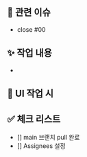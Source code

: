 ## 📌 관련 이슈
<!-- 이슈 완료 전이면 close 없이 #00만 작성해주세요 -->
- close #00

## ✨ 작업 내용
<!-- 작업한 내용을 명확히 요약해주세요 (예: 기능 추가/수정/제거, 리팩토링 등) -->
- 

## 📸 UI 작업 시
<!-- 이미지 or 영상 첨부 -->


## ✅ 체크 리스트
- [] main 브랜치 pull 완료
- [] Assignees 설정